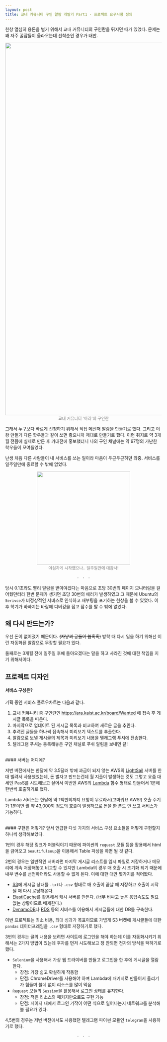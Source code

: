 ```yaml
---
layout: post
title: 교내 커뮤니티 구인 알람 개발기 Part1 - 프로젝트 요구사항 정의  
---
```


한창 열심히 용돈을 벌기 위해서 교내 커뮤니티의 구인란을 뒤지던 때가 있었다. 문제는 꽤 자주 꿀잡들이 올라오는데 선착순인 경우가 태반.  

<p align="center" style="color:#808080"> 
<img src="https://heartcored98.github.io/post_src/9in-alarm/ara_page.PNG" width="1198"> <br>   
<font size="2.5">교내 커뮤니티 '아라'의 구인란</font>  
</p>

그래서 누구보다 빠르게 신청하기 위해서 직접 메신저 알람을 만들기로 했다. 그리고 이왕 만들거 다른 학우들과 같이 쓰면 좋으니까 제대로 만들기로 했다. 이런 취지로 약 3개월 전쯤에 실제로 만든 후 카대전에 홍보했더니 나의 구인 채널에는 약 97명의 가난한 학우들이 모여들었다.  

난생 처음 다른 사람들이 내 서비스를 쓰는 일이라 마음이 두근두근하던 와중. 서비스를 일주일만에 종료할 수 밖에 없었다.  

<p align="center" style="color:#808080"> 
<img src="https://heartcored98.github.io/post_src/9in-alarm/service_fail.png" width="300"> <br>   
<font size="2.5">야심차게 시작했으나.. 일주일만에 대참사!</font>  
</p>
 
<p align="center" style="color:#808080"><b>·&nbsp;&nbsp;&nbsp;&nbsp;·&nbsp;&nbsp;&nbsp;&nbsp;·</b><br></p>  

당시 0.1초라도 빨리 알람을 받아야겠다는 마음으로 초당 30번의 페이지 모니터링을 걸어뒀던터라 한번 문제가 생기면 초당 30번의 에러가 발생하였고 그 때문에 Ubuntu의 ```Serivce```가 비정상적인 서비스로 인식하고 재부팅을 포기하는 현상을 볼 수 있었다. 이후 학기가 바빠지는 바람에 디버깅을 접고 잠수를 탈 수 밖에 없었다.    


      
 
      

## 왜 다시 만드는가?  

우선 돈이 없어졌기 때문이다. ~~(자낳괴 공돌이 씁흑흑)~~  방학 때 다시 일을 하기 위해선 이런 자동화된 알람으로 무장할 필요가 있다.  

둘째로는 3개월 전에 일주일 후에 돌아오겠다는 말을 하고 사라진 것에 대한 책임을  지기 위해서이다.    

## 프로젝트 디자인  

#### 서비스 구성은?  

기획 중인 서비스 플로우차트는 다음과 같다.  
1. 교내 커뮤니티 중 구인란인 https://ara.kaist.ac.kr/board/Wanted 에 접속 후 게시글 목록을 따온다.  
2. 마지막으로 업데이트 된 게시글 목록과 비교하여 새로운 글을 추린다.  
3. 추려진 글들을 하나씩 접속해서 미리보기 텍스트를 추출한다.  
4. 알람으로 보낼 게시글의 제목과 미리보기 내용을 텔레그램 푸셔에 전송한다.  
5. 텔레그램 푸셔는 등록해놓은 구인 채널로 푸쉬 알림을 보내면 끝!  


<br>
#### 서버는 어디에?   
 
저번 버전에서는 한달에 약 3.5달러 밖에 과금이 되지 않는 AWS의 [LightSail](https://aws.amazon.com/ko/lightsail/) 서버를 한 대 빌려서 사용했었는데, 돈 벌자고 만드는건데 월 지출이 발생하는 것도 그렇고 요즘 대세인 PasS를 시도해보고 싶어서 이번엔 AWS의 [Lambda](https://aws.amazon.com/ko/lambda/) 함수 형태로 만들어서 1분에 한번씩 호출하기로 했다.  

Lambda 서비스는 한달에 약 1백만회까지 요청이 무료라서(고마워요 AWS!) 호출 주기가 1분이면 월 약 43,000회 정도의 호출이 발생하므로 돈을 한 푼도 안 쓰고 서비스가 가능하다.       

    
<br>
#### 구현은 어떻게?  
앞서 언급한 다섯 가지의 서비스 구성 요소들을 어떻게 구현할지 하나씩 생각해보았다.  

1번의 경우 해당 링크가 퍼블릭이기 때문에 파이썬의 ```request``` 모듈 등을 활용해서 html을 긁어오고 ```beautifulsoup```을 이용해서 Table 파싱을 하면 될 것 같다.  

2번의 경우는 일반적인 서버라면 마지막 게시글 리스트를 임시 파일로 저장하거나 메모리에 계속 저장해놓고 비교할 수 있지만 Lambda의 경우 매 호출 시 초기화 되기 때문에 내부 변수를 선언하더라도 사용할 수 없게 된다. 이에 대한 대안 몇가지를 적어봤다.  

- [S3](https://aws.amazon.com/ko/s3/)에 게시글 상태를 ```.txt```나 ```.csv``` 형태로 매 호출이 끝날 때 저장하고 호출이 시작될 때 다시 로딩해온다.  
- [ElastiCache](https://aws.amazon.com/ko/elasticache/)를 활용해서 캐시 서버를 만든다. (너무 비싸고 높은 응답속도도 필요 없는 상황이므로 배제한다.)
- [DynamoDB](https://aws.amazon.com/ko/dynamodb/)나 [RDS](https://aws.amazon.com/ko/rds/?nc2=h_m1) 등의 서비스를 이용해서 게시글들에 대한 DB를 구축한다.  

이번 프로젝트는 최소 비용, 최대 성과가 목표이므로 가볍게 S3 버켓에 게시글들에 대한 ```pandas``` 데이터프레임을 ```.csv``` 형태로 저장하기로 했다.  

3번의 경우는 글의 내용을 보려면 사이트에 로그인을 해야 하는데 이를 자동화시키기 위해서는 2가지 방법이 있는데 후자를 먼저 시도해보고 정 안되면 전자의 방식을 택하기로 했다.  

- ```Selenium```을 사용해서 가상 웹 드라이버를 만들고 로그인을 한 후에 게시글을 열람한다.  
    - 장점: 가장 쉽고 확실하게 작동함
    - 단점: ChromeDriver를 사용해야 하며 Lambda에 패키지로 만들어서 올리기가 힘들며 쓸데 없이 리소스를 많이 먹음
- ```Request``` 모듈의 ```Session```을 활용해서 로그인 상태를 유지한다.  
    - 장점: 적은 리소스와 패키지만으로도 구현 가능
    - 단점: 페이지 내에서 로그인 기작이 어떤 식으로 일어나는지 네트워크를 분석해볼 필요가 있다.  
    
4,5번의 경우는 저번 버전에서도 사용했던 텔레그램 파이썬 모듈인 ```telegram```을 사용하기로 했다. 



<p align="center" style="color:#808080"><b>·&nbsp;&nbsp;&nbsp;&nbsp;·&nbsp;&nbsp;&nbsp;&nbsp;·</b><br></p>  




